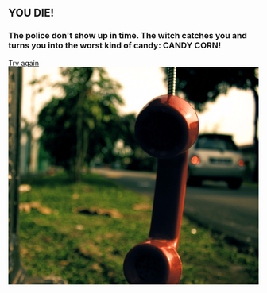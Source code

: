 ## YOU DIE!
### The police don't show up in time. The witch catches you and turns you into the worst kind of candy: CANDY CORN!
[Try again](../README.md)
![](../pictures/phone.png)
